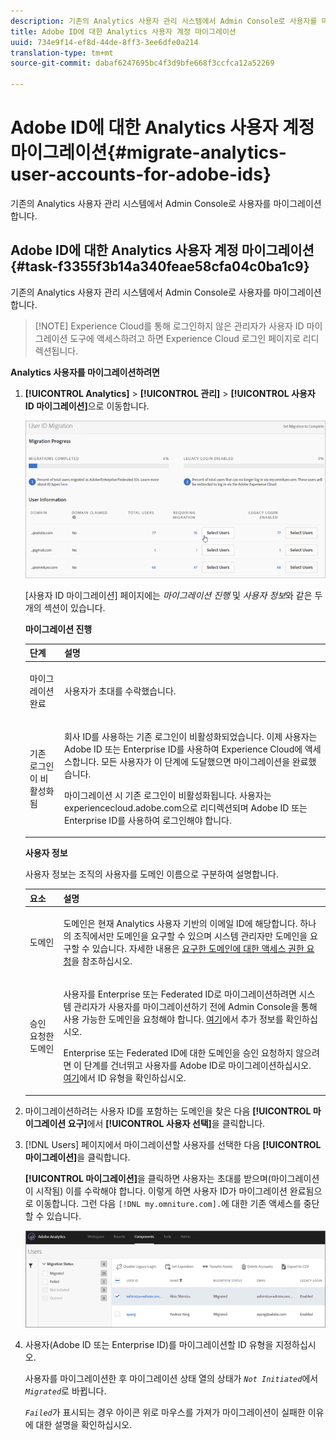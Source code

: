 ```yaml
---
description: 기존의 Analytics 사용자 관리 시스템에서 Admin Console로 사용자를 마이그레이션합니다.
title: Adobe ID에 대한 Analytics 사용자 계정 마이그레이션
uuid: 734e9f14-ef8d-44de-8ff3-3ee6dfe0a214
translation-type: tm+mt
source-git-commit: dabaf6247695bc4f3d9bfe668f3ccfca12a52269

---
```



# Adobe ID에 대한 Analytics 사용자 계정 마이그레이션{#migrate-analytics-user-accounts-for-adobe-ids}

기존의 Analytics 사용자 관리 시스템에서 Admin Console로 사용자를 마이그레이션합니다.

## Adobe ID에 대한 Analytics 사용자 계정 마이그레이션 {#task-f3355f3b14a340feae58cfa04c0ba1c9}

기존의 Analytics 사용자 관리 시스템에서 Admin Console로 사용자를 마이그레이션합니다.

>[!NOTE] Experience Cloud를 통해 로그인하지 않은 관리자가 사용자 ID 마이그레이션 도구에 액세스하려고 하면 Experience Cloud 로그인 페이지로 리디렉션됩니다.

**Analytics 사용자를 마이그레이션하려면**

1. **[!UICONTROL Analytics]** > **[!UICONTROL 관리]** > **[!UICONTROL 사용자 ID 마이그레이션]**&#x200B;으로 이동합니다.

   ![](assets/migration-progress.png)

   [사용자 ID 마이그레이션] 페이지에는 *마이그레이션 진행* 및 *사용자 정보*&#x200B;와 같은 두 개의 섹션이 있습니다.

   **마이그레이션 진행**

   <table id="table_F9F1CFF762C745E198CB075A02BA2DDA"> 
   <thead> 
   <tr> 
      <th colname="col1" class="entry"> 단계 </th> 
      <th colname="col2" class="entry"> 설명 </th> 
   </tr>
   </thead>
   <tbody> 
   <tr> 
      <td colname="col1"> <p>마이그레이션 완료 </p> </td> 
      <td colname="col2"> <p>사용자가 초대를 수락했습니다. </p> </td> 
   </tr> 
   <tr> 
      <td colname="col1"> <p>기존 로그인이 비활성화됨 </p> </td> 
      <td colname="col2"> <p>회사 ID를 사용하는 기존 로그인이 비활성화되었습니다. 이제 사용자는 Adobe ID 또는 Enterprise ID를 사용하여 Experience Cloud에 액세스합니다. 모든 사용자가 이 단계에 도달했으면 마이그레이션을 완료했습니다. </p> <p>마이그레이션 시 기존 로그인이 비활성화됩니다. 사용자는 <span class="filepath"> experiencecloud.adobe.com</span>으로 리디렉션되며 Adobe ID 또는 Enterprise ID를 사용하여 로그인해야 합니다. </p> </td> 
   </tr> 
   </tbody> 
   </table>

   **사용자 정보**

   사용자 정보는 조직의 사용자를 도메인 이름으로 구분하여 설명합니다.

   <table id="table_3822E27AF81E4A188562FEB5131548A5"> 
   <thead> 
   <tr> 
      <th colname="col1" class="entry"> 요소 </th> 
      <th colname="col2" class="entry"> 설명 </th> 
   </tr>
   </thead>
   <tbody> 
   <tr> 
      <td colname="col1"> <p>도메인 </p> </td> 
      <td colname="col2"> <p>도메인은 현재 Analytics 사용자 기반의 이메일 ID에 해당합니다. 하나의 조직에서만 도메인을 요구할 수 있으며 시스템 관리자만 도메인을 요구할 수 있습니다. 자세한 내용은 <a href="https://helpx.adobe.com/kr/enterprise/help/request-access-to-claimed-domain.html">요구한 도메인에 대한 액세스 권한 요청</a>을 참조하십시오. </p> </td> 
   </tr> 
   <tr> 
      <td colname="col1"> <p>승인 요청한 도메인 </p> </td> 
      <td colname="col2"> <p>사용자를 Enterprise 또는 Federated ID로 마이그레이션하려면 시스템 관리자가 사용자를 마이그레이션하기 전에 Admin Console을 통해 사용 가능한 도메인을 요청해야 합니다. <a href="https://helpx.adobe.com/kr/enterprise/help/identity.html">여기</a>에서 추가 정보를 확인하십시오. </p> <p>Enterprise 또는 Federated ID에 대한 도메인을 승인 요청하지 않으려면 이 단계를 건너뛰고 사용자를 Adobe ID로 마이그레이션하십시오. <a href="https://helpx.adobe.com/kr/enterprise/help/identity.html">여기</a>에서 ID 유형을 확인하십시오. </p> </td> 
   </tr> 
   </tbody> 
   </table>

1. 마이그레이션하려는 사용자 ID를 포함하는 도메인을 찾은 다음 **[!UICONTROL 마이그레이션 요구]**&#x200B;에서 **[!UICONTROL 사용자 선택]**&#x200B;을 클릭합니다.
1. [!DNL Users] 페이지에서 마이그레이션할 사용자를 선택한 다음 **[!UICONTROL 마이그레이션]**&#x200B;을 클릭합니다.

   **[!UICONTROL 마이그레이션]**&#x200B;을 클릭하면 사용자는 초대를 받으며(마이그레이션이 시작됨) 이를 수락해야 합니다. 이렇게 하면 사용자 ID가 마이그레이션 완료됨으로 이동합니다. 그런 다음 `[!DNL my.omniture.com].`에 대한 기존 액세스를 중단할 수 있습니다.

   ![](assets/user-info.png)

1. 사용자(Adobe ID 또는 Enterprise ID)를 마이그레이션할 ID 유형을 지정하십시오.

   사용자를 마이그레이션한 후 마이그레이션 상태 열의 상태가 *`Not Initiated`*&#x200B;에서 *`Migrated`*&#x200B;로 바뀝니다.

   *`Failed`*&#x200B;가 표시되는 경우 아이콘 위로 마우스를 가져가 마이그레이션이 실패한 이유에 대한 설명을 확인하십시오.
